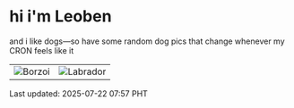 # hi i'm Leoben

and i like dogs—so have some random dog pics that change whenever my CRON feels like it

|  |  |
|--------|----------|
| ![Borzoi](https://random-dog-vercel.vercel.app/api/random-borzoi?v=1753142267) | ![Labrador](https://random-dog-vercel.vercel.app/api/random-labrador?v=1753142267) |

Last updated: 2025-07-22 07:57 PHT
